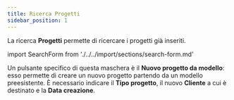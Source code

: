 ```yaml
---
title: Ricerca Progetti
sidebar_position: 1
---
```


La ricerca **Progetti** permette di ricercare i progetti già inseriti.

import SearchForm from './../../import/sections/search-form.md'

<SearchForm />

Un pulsante specifico di questa maschera è il **Nuovo progetto da modello**: esso permette di creare un nuovo progetto partendo da un modello preesistente. È necessario indicare il **Tipo progetto**, il nuovo **Cliente** a cui è destinato e la **Data creazione**.
